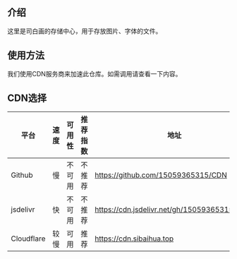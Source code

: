 ## 介绍
这里是司白画的存储中心，用于存放图片、字体的文件。
## 使用方法
我们使用CDN服务商来加速此仓库。如需调用请查看一下内容。
## CDN选择
平台|速度|可用性|推荐指数|地址
--|--|--|--|--
Github|慢|不可用|不推荐|https://github.com/15059365315/CDN
jsdelivr|快|不可用|不推荐|https://cdn.jsdelivr.net/gh/15059365315/CDN/
Cloudflare|较慢|可用|推荐|https://cdn.sibaihua.top
